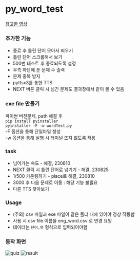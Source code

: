# py_word_test

[참고한 영상](https://youtu.be/IAmNZrrrHmE)

### 추가한 기능
- 종료 후 틀린 단어 모아서 띄우기
- 틀린 단어 스크롤해서 보기
- 500번 테스트 후 종료되도록 설정
- 우측 하단에 푼 문제 수 출력
- 문제 중복 방지
- pyttsx3를 통한 TTS
- NEXT 버튼 클릭 시 넘긴 문제도 결과창에서 같이 볼 수 있음
  
### exe file 만들기
파이썬 버전문제, path 해결 후<br>
`pip install pyinstaller`<br>
`pyinstaller -F -w wordTest.py`<br>
-F 옵션을 통해 단일파일 생성<br>
-w 옵션을 통해 실행 시 터미널 뜨지 않도록 적용<br>

### task
- 넘어가는 속도 - 해결, 230810
- NEXT 클릭 시 틀린 단어로 넘기기 - 해결, 230825
- 1/500 카운팅하기 - place로 해결, 230810
- 3000 후 다음 문제로 이동 : 해당 기능 불필요
- 다른 TTS 찾아보기

### Usage
- (주의) csv 파일과 exe 파일이 같은 폴더 내에 있어야 정상 작동함
- 사용 시 csv file 이름을 eng_word.csv 로 변경 요망
- 데이터는 `단어,뜻` 형식으로 입력되어야함


### 동작 화면
![quiz](https://github.com/Ethanall94/py_word_test/assets/85244599/2722cd1d-3139-4be1-9205-b499f2ae672f)
![result](https://github.com/Ethanall94/py_word_test/assets/85244599/7d2a5e7a-37f6-4aa8-9371-2723cc270aa7)

